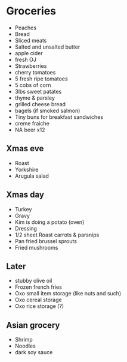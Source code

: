 # Groceries

- Peaches
- Bread
- Sliced meats
- Salted and unsalted butter
- apple cider
- fresh OJ
- Strawberries
- cherry tomatoes
- 5 fresh ripe tomatoes
- 5 cobs of corn
- 3lbs sweet patates
- thyme & parsley
- grilled cheese bread
- bagels (if smoked salmon)
- Tiny buns for breakfast sandwiches
- creme fraiche
- NA beer x12

## Xmas eve

- Roast
- Yorkshire
- Arugula salad

## Xmas day

- Turkey
- Gravy
- Kim is doing a potato (oven)
- Dressing
- 1/2 sheet Roast carrots & parsnips
- Pan fried brussel sprouts
- Fried mushrooms

## Later

- stubby olive oil
- Frozen french fries
- Oxo small item storage (like nuts and such)
- Oxo cereal storage
- Oxo rice storage (?)

## Asian grocery

- Shrimp
- Noodles
- dark soy sauce
